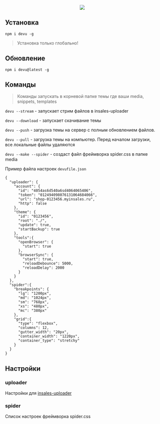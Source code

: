 <p align="center">
  <a target="_blank" href="https://www.npmjs.com/package/devu">
    <img src="https://cdn.rawgit.com/VladimirIvanin/devu/master/devu.png">
  </a>
</p>

## Установка

`npm i devu -g`

> Установка только глобально!

## Обновление

`npm i devu@latest -g`

## Команды

> Команды запускать в корневой папке темы где ваши media, snippets, templates

`devu --stream` - запускает стрим файлов в insales-uploader

`devu --download` - запускает скачивание темы

`devu --push` - загрузка темы на сервер с полным обновлением файлов.

`devu --pull` - загрузка темы на компьютер. Перед началом загрузки, все локальные файлы удаляются

`devu --make --spider` - создаст файл фреймворка spider.css в папке media


Пример файла настроек `devufile.json`
```
{
  "uploader": {
    "account": {
      "id": "4054as6d540a6sd4064065406",
      "token": "012494098076131064684066",
      "url": "shop-0123456.myinsales.ru",
      "http": false
    },
    "theme": {
      "id": "0123456",
      "root": "./",
      "update": true,
      "startBackup": true
    },
    "tools":{
      "openBrowser": {
        "start": true
      },
      "browserSync": {
        "start": true,
        "reloadDebounce": 5000,
        "reloadDelay": 2000
      }
    }
  },
  "spider":{
    "breakpoints": {
      "lg": "1200px",
      "md": "1024px",
      "sm": "768px",
      "xs": "480px",
      "mc": "380px"
    },
    "grid":{
      "type": "flexbox",
      "columns": 12,
      "gutter_width": "20px",
      "container_width": "1220px",
      "container_type": "stretchy"
    }
  }
}
```
## Настройки

### uploader

Настройки для [insales-uploader](https://github.com/VladimirIvanin/insales-uploader)

### spider

Список настроек фреймворка spider.css
